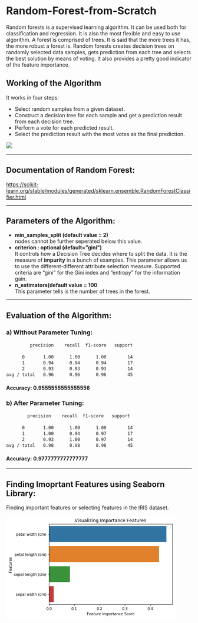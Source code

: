 # Random-Forest-from-Scratch
Random forests is a supervised learning algorithm. It can be used both for classification and regression. It is also the most flexible and easy to use algorithm. A forest is comprised of trees. It is said that the more trees it has, the more robust a forest is. Random forests creates decision trees on randomly selected data samples, gets prediction from each tree and selects the best solution by means of voting. It also provides a pretty good indicator of the feature importance.

## Working of the Algorithm
It works in four steps:
- Select random samples from a given dataset.
- Construct a decision tree for each sample and get a prediction result from each decision tree.
- Perform a vote for each predicted result.
- Select the prediction result with the most votes as the final prediction.
<img src="https://res.cloudinary.com/dyd911kmh/image/upload/f_auto,q_auto:best/v1526467744/voting_dnjweq.jpg">
<hr> </hr>

## Documentation of Random Forest:
<a href="https://scikit-learn.org/stable/modules/generated/sklearn.ensemble.RandomForestClassifier.html"> https://scikit-learn.org/stable/modules/generated/sklearn.ensemble.RandomForestClassifier.html </a>
<hr> </hr>

## Parameters of the Algorithm:
<ul>
  <li><b>min_samples_split (default value = 2)</b></li>
  nodes cannot be further seperated below this value. 
  <li><b> criterion : optional (default=”gini”)  </b></li>
  It controls how a Decision Tree decides where to split the data. 
  It is the measure of <b>impurity</b> in a bunch of examples. 
   This parameter allows us to use the different-different attribute selection measure. Supported criteria are “gini” for the Gini index and “entropy” for the information gain.
  <li> <b> n_estimators(default value = 100 </b></li>
  This parameter tells is the number of trees in the forest.
  </ul>
 <hr>   

## Evaluation of the Algorithm:
### a) Without Parameter Tuning:

             precision    recall  f1-score   support

          0       1.00      1.00      1.00        14
          1       0.94      0.94      0.94        17
          2       0.93      0.93      0.93        14
    avg / total   0.96      0.96      0.96        45

#### Accuracy: 0.9555555555555556
### b) After Parameter Tuning:
            precision    recall  f1-score   support

          0       1.00      1.00      1.00        14
          1       1.00      0.94      0.97        17
          2       0.93      1.00      0.97        14
    avg / total   0.98      0.98      0.98        45

#### Accuracy: 0.9777777777777777
<hr> </hr>

## Finding Imoprtant Features using Seaborn Library:
Finding important features or selecting features in the IRIS dataset.

<img src="https://github.com/geekquad/Random-Forest-from-Scratch/blob/master/feature%20visualization.png">


